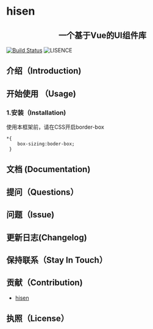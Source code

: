 # hisen
<h2 align="center">一个基于Vue的UI组件库</h2>

[![Build Status](https://travis-ci.org/zhuanghaixin/hisen.svg?branch=master)](https://travis-ci.org/zhuanghaixin/hisen)
![LISENCE](https://img.shields.io/npm/l/express.svg)

## 介绍（Introduction)
## 开始使用 （Usage)
### 1.安装（Installation)
使用本框架前，请在CSS开启border-box
```
*{
    box-sizing:boder-box;
 }
```
## 文档 (Documentation)
## 提问（Questions）
## 问题（Issue)
## 更新日志(Changelog)
## 保持联系（Stay In Touch）
## 贡献（Contribution)
- [hisen](https://github.com/zhuanghaixin)
## 执照（License）
